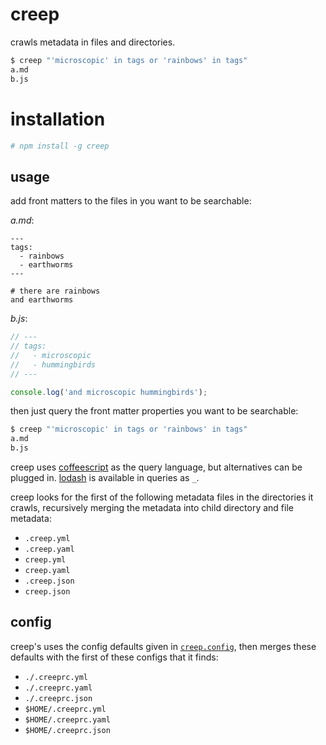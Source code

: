 # creep

crawls metadata in files and directories.

```sh
$ creep "'microscopic' in tags or 'rainbows' in tags"  
a.md
b.js
```


# installation
```sh
# npm install -g creep
```


## usage

add front matters to the files in you want to be searchable:

*a.md*:

```
---
tags:
  - rainbows
  - earthworms
---

# there are rainbows
and earthworms
```

*b.js*:

```javascript
// ---
// tags:
//   - microscopic
//   - hummingbirds
// ---

console.log('and microscopic hummingbirds');
```

then just query the front matter properties you want to be searchable:

```sh
$ creep "'microscopic' in tags or 'rainbows' in tags"  
a.md
b.js
```

creep uses [coffeescript](http://coffeescript.org/) as the query language, but alternatives can be plugged in. [lodash](http://lodash.com/) is available in queries as `_`.

creep looks for the first of the following metadata files in the directories it crawls, recursively merging the metadata into child directory and file metadata:

  - `.creep.yml`
  - `.creep.yaml`
  - `creep.yml`
  - `creep.yaml`
  - `.creep.json`
  - `creep.json`


## config
creep's uses the config defaults given in [`creep.config`](src/config.js), then merges these defaults with the first of these configs that it finds:

  - `./.creeprc.yml`
  - `./.creeprc.yaml`
  - `./.creeprc.json`
  - `$HOME/.creeprc.yml`
  - `$HOME/.creeprc.yaml`
  - `$HOME/.creeprc.json`
